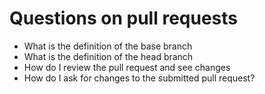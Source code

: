 # Questions on pull requests
- What is the definition of the base branch
- What is the definition of the head branch
- How do I review the pull request and see changes
- How do I ask for changes to the submitted pull request?
